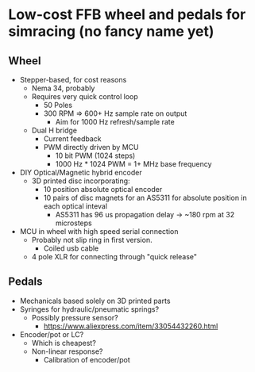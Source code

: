 # Low-cost FFB wheel and pedals for simracing (no fancy name yet)

## Wheel

- Stepper-based, for cost reasons
  - Nema 34, probably
  - Requires very quick control loop
    - 50 Poles
    - 300 RPM => 600+ Hz sample rate on output
      - Aim for 1000 Hz refresh/sample rate
  - Dual H bridge 
    - Current feedback
    - PWM directly driven by MCU
      - 10 bit PWM (1024 steps)
      - 1000 Hz * 1024 PWM = 1+ MHz base frequency
- DIY Optical/Magnetic hybrid encoder
  - 3D printed disc incorporating:
    - 10 position absolute optical encoder
    - 10 pairs of disc magnets for an AS5311 for absolute position in each optical inteval
      - AS5311 has 96 us propagation delay -> ~180 rpm at 32 microsteps
- MCU in wheel with high speed serial connection
  - Probably not slip ring in first version.
    - Coiled usb cable
  - 4 pole XLR for connecting through "quick release"

## Pedals

- Mechanicals based solely on 3D printed parts
- Syringes for hydraulic/pneumatic springs?
  - Possibly pressure sensor?
    - https://www.aliexpress.com/item/33054432260.html
- Encoder/pot or LC?
  - Which is cheapest?
  - Non-linear response?
    - Calibration of encoder/pot


